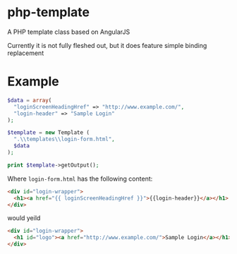 php-template
============

A PHP template class based on AngularJS

Currently it is not fully fleshed out, but it does feature simple binding replacement

# Example

```php
$data = array(
  "loginScreenHeadingHref" => "http://www.example.com/",
  "login-header" => "Sample Login"
);

$template = new Template (
  ".\\templates\\login-form.html",
  $data
);

print $template->getOutput();

```

Where `login-form.html` has the following content:

```html
<div id="login-wrapper">
  <h1><a href="{{ loginScreenHeadingHref }}">{{login-header}}</a></h1>
</div>

```

would yeild

```html
<div id="login-wrapper">
  <h1 id="logo"><a href="http://www.example.com/">Sample Login</a></h1>
</div>
```
